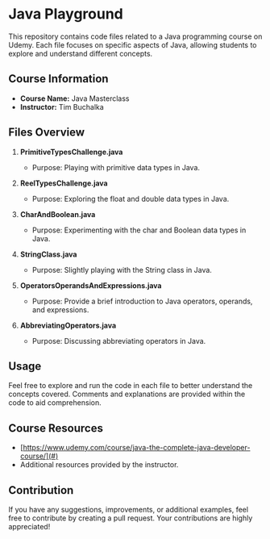# Java Playground

This repository contains code files related to a Java programming course on Udemy. Each file focuses on specific aspects of Java, allowing students to explore and understand different concepts.

## Course Information

- **Course Name:** Java Masterclass
- **Instructor:** Tim Buchalka

## Files Overview

1. **PrimitiveTypesChallenge.java**
   - Purpose: Playing with primitive data types in Java.

2. **ReelTypesChallenge.java**
   - Purpose: Exploring the float and double data types in Java.

3. **CharAndBoolean.java**
   - Purpose: Experimenting with the char and Boolean data types in Java.

4. **StringClass.java**
   - Purpose: Slightly playing with the String class in Java.

5. **OperatorsOperandsAndExpressions.java**
   - Purpose: Provide a brief introduction to Java operators, operands, and expressions.

6. **AbbreviatingOperators.java**
   - Purpose: Discussing abbreviating operators in Java.

## Usage

Feel free to explore and run the code in each file to better understand the concepts covered. Comments and explanations are provided within the code to aid comprehension.

## Course Resources

- [https://www.udemy.com/course/java-the-complete-java-developer-course/](#)
- Additional resources provided by the instructor.

## Contribution

If you have any suggestions, improvements, or additional examples, feel free to contribute by creating a pull request. Your contributions are highly appreciated!
